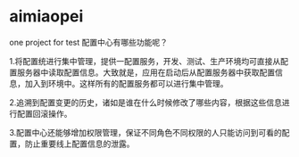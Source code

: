 # aimiaopei
one project for test
配置中心有哪些功能呢？

1.将配置统进行集中管理，提供一配置服务，开发、测试、生产环境均可直接从配置服务器中读取配置信息。大致就是，应用在启动后从配置服务器中获取配置信息，加入到环境中。这样所有的配置服务都可以进行集中管理。

2.追溯到配置变更的历史，诸如是谁在什么时候修改了哪些内容，根据这些信息进行配置回滚操作。

3.配置中心还能够增加权限管理，保证不同角色不同权限的人只能访问到可看的配置，防止重要线上配置信息的泄露。
